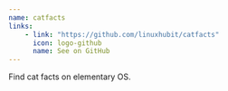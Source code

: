 ```yaml
---
name: catfacts
links: 
    - link: "https://github.com/linuxhubit/catfacts"
      icon: logo-github
      name: See on GitHub
---
```

<p>Find cat facts on elementary OS.</p>